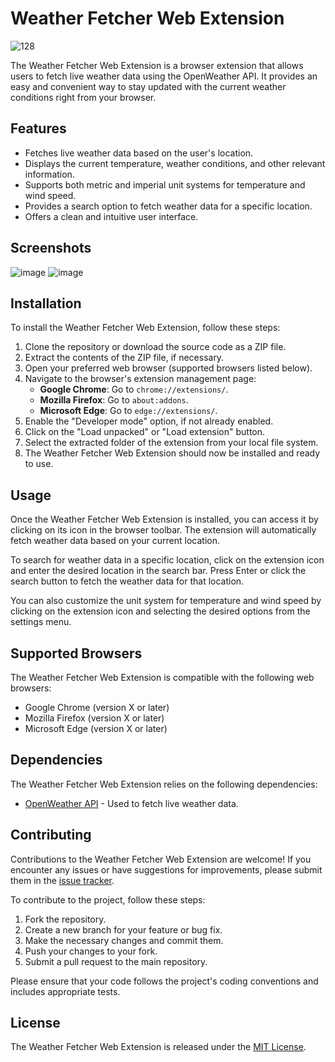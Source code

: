 # Weather Fetcher Web Extension

![128](https://github.com/Nee-Shar/WeatherExtension/assets/99169026/2f333d14-188b-40dd-8d65-abfe6a9744af)

The Weather Fetcher Web Extension is a browser extension that allows users to fetch live weather data using the OpenWeather API. It provides an easy and convenient way to stay updated with the current weather conditions right from your browser.

## Features

- Fetches live weather data based on the user's location.
- Displays the current temperature, weather conditions, and other relevant information.
- Supports both metric and imperial unit systems for temperature and wind speed.
- Provides a search option to fetch weather data for a specific location.
- Offers a clean and intuitive user interface.

## Screenshots
![image](https://github.com/Nee-Shar/WeatherExtension/assets/99169026/a0a4255d-f2e4-433c-ac2d-d17277b50ab7)
![image](https://github.com/Nee-Shar/WeatherExtension/assets/99169026/f4ef89b1-051e-49e1-a7c0-52b792e87a4e)


## Installation

To install the Weather Fetcher Web Extension, follow these steps:

1. Clone the repository or download the source code as a ZIP file.
2. Extract the contents of the ZIP file, if necessary.
3. Open your preferred web browser (supported browsers listed below).
4. Navigate to the browser's extension management page:
   - **Google Chrome**: Go to `chrome://extensions/`.
   - **Mozilla Firefox**: Go to `about:addons`.
   - **Microsoft Edge**: Go to `edge://extensions/`.
5. Enable the "Developer mode" option, if not already enabled.
6. Click on the "Load unpacked" or "Load extension" button.
7. Select the extracted folder of the extension from your local file system.
8. The Weather Fetcher Web Extension should now be installed and ready to use.

## Usage

Once the Weather Fetcher Web Extension is installed, you can access it by clicking on its icon in the browser toolbar. The extension will automatically fetch weather data based on your current location.

To search for weather data in a specific location, click on the extension icon and enter the desired location in the search bar. Press Enter or click the search button to fetch the weather data for that location.

You can also customize the unit system for temperature and wind speed by clicking on the extension icon and selecting the desired options from the settings menu.

## Supported Browsers

The Weather Fetcher Web Extension is compatible with the following web browsers:

- Google Chrome (version X or later)
- Mozilla Firefox (version X or later)
- Microsoft Edge (version X or later)

## Dependencies

The Weather Fetcher Web Extension relies on the following dependencies:

- [OpenWeather API](https://openweathermap.org/api) - Used to fetch live weather data.

## Contributing

Contributions to the Weather Fetcher Web Extension are welcome! If you encounter any issues or have suggestions for improvements, please submit them in the [issue tracker](https://github.com/yourusername/weather-fetcher-extension/issues).

To contribute to the project, follow these steps:

1. Fork the repository.
2. Create a new branch for your feature or bug fix.
3. Make the necessary changes and commit them.
4. Push your changes to your fork.
5. Submit a pull request to the main repository.

Please ensure that your code follows the project's coding conventions and includes appropriate tests.

## License

The Weather Fetcher Web Extension is released under the [MIT License](LICENSE).
